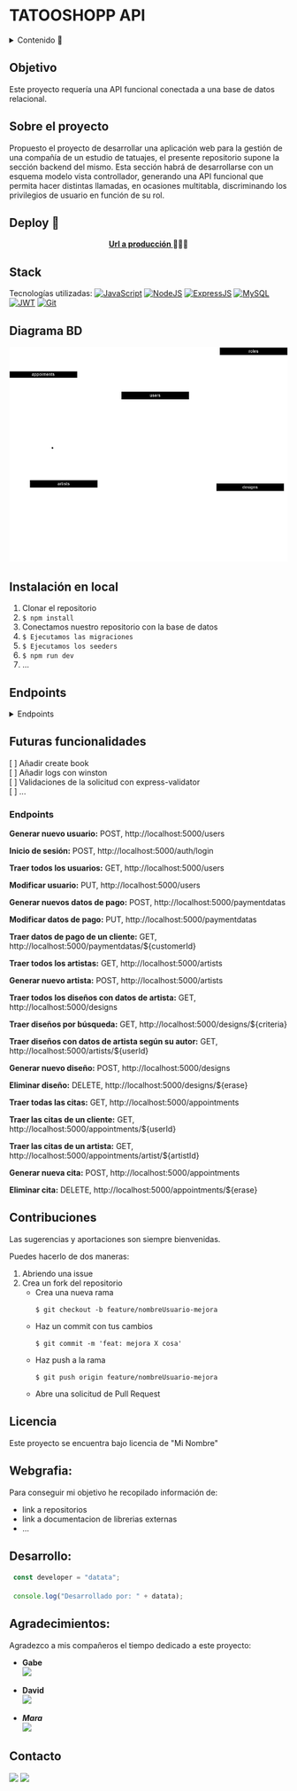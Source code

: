 # TATOOSHOPP API

<details>
  <summary>Contenido 📝</summary>
  <ol>
    <li><a href="#objetivo">Objetivo</a></li>
    <li><a href="#sobre-el-proyecto">Sobre el proyecto</a></li>
    <li><a href="#deploy-🚀">Deploy</a></li>
    <li><a href="#stack">Stack</a></li>
    <li><a href="#diagrama-bd">Diagrama</a></li>
    <li><a href="#instalación-en-local">Instalación</a></li>
    <li><a href="#endpoints">Endpoints</a></li>
    <li><a href="#futuras-funcionalidades">Futuras funcionalidades</a></li>
    <li><a href="#contribuciones">Contribuciones</a></li>
    <li><a href="#licencia">Licencia</a></li>
    <li><a href="#webgrafia">Webgrafia</a></li>
    <li><a href="#desarrollo">Desarrollo</a></li>
    <li><a href="#agradecimientos">Agradecimientos</a></li>
    <li><a href="#contacto">Contacto</a></li>
  </ol>
</details>

## Objetivo
Este proyecto requería una API funcional conectada a una base de datos relacional.

## Sobre el proyecto
Propuesto el proyecto de desarrollar una aplicación web para la gestión de una compañía de un estudio de tatuajes, el presente repositorio supone la sección backend del mismo. Esta sección habrá de desarrollarse con un esquema modelo vista controllador, generando una API funcional que permita hacer distintas llamadas, en ocasiones multitabla, discriminando los privilegios de usuario en función de su rol.

## Deploy 🚀
<div align="center">
    <a href="https://www.google.com"><strong>Url a producción </strong></a>🚀🚀🚀
</div>

## Stack
Tecnologías utilizadas:
[![JavaScript](https://img.shields.io/badge/JavaScript-F7DF1E?logo=javascript&logoColor=000&style=flat)](https://developer.mozilla.org/en-US/docs/Web/JavaScript) [![NodeJS](https://img.shields.io/badge/Node.js-393?logo=nodedotjs&logoColor=fff&style=flat)](https://developer.mozilla.org/en-US/docs/Web/API/Node) [![ExpressJS](https://img.shields.io/badge/Express-000?logo=express&logoColor=fff&style=flat)](https://expressjs.com/) [![MySQL](https://img.shields.io/badge/MySQL-4479A1?logo=mysql&logoColor=fff&style=flat)](https://dev.mysql.com/doc/) [![JWT](https://img.shields.io/badge/JSON%20Web%20Tokens-000?logo=jsonwebtokens&logoColor=fff&style=flat)](https://jwt.io/introduction) [![Git](https://img.shields.io/badge/Git-F05032?logo=git&logoColor=fff&style=flat)](https://developer.mozilla.org/en-US/docs/Glossary/Git)


## Diagrama BD
!['imagen-db'](./img/CentroTatuajes.drawio.png)

## Instalación en local
1. Clonar el repositorio
2. ` $ npm install `
3. Conectamos nuestro repositorio con la base de datos 
4. ``` $ Ejecutamos las migraciones ``` 
5. ``` $ Ejecutamos los seeders ``` 
6. ``` $ npm run dev ``` 
7. ...

## Endpoints
<details>
<summary>Endpoints</summary>

- AUTH
    - REGISTER

            POST http://localhost:3000/api/register
        body:
        ``` js
            {
                "user": "David",
                "email": "david@david.com",
                "password": "princes"
            }
        ```

    - LOGIN

            POST http://localhost:3000/api/login  
        body:
        ``` js
            {
                "user": "David",
                "email": "david@david.com",
                "password": "princes"
            }
        ```
- CITAS

- ARTISTAS
</details>

## Futuras funcionalidades
[ ] Añadir create book  
[ ] Añadir logs  con winston  
[ ] Validaciones de la solicitud con express-validator  
[ ] ...

### Endpoints

**Generar nuevo usuario:** POST, http://localhost:5000/users

**Inicio de sesión:** POST, http://localhost:5000/auth/login

**Traer todos los usuarios:** GET, http://localhost:5000/users

**Modificar usuario:** PUT, http://localhost:5000/users

**Generar nuevos datos de pago:** POST, http://localhost:5000/paymentdatas

**Modificar datos de pago:** PUT, http://localhost:5000/paymentdatas

**Traer datos de pago de un cliente:** GET, http://localhost:5000/paymentdatas/${customerId}

**Traer todos los artistas:** GET, http://localhost:5000/artists

**Generar nuevo artista:** POST, http://localhost:5000/artists

**Traer todos los diseños con datos de artista:** GET, http://localhost:5000/designs

**Traer diseños por búsqueda:** GET, http://localhost:5000/designs/${criteria}

**Traer diseños con datos de artista según su autor:** GET, http://localhost:5000/artists/${userId}

**Generar nuevo diseño:** POST, http://localhost:5000/designs

**Eliminar diseño:** DELETE, http://localhost:5000/designs/${erase}

**Traer todas las citas:** GET, http://localhost:5000/appointments

**Traer las citas de un cliente:** GET, http://localhost:5000/appointments/${userId}

**Traer las citas de un artista:** GET, http://localhost:5000/appointments/artist/${artistId}

**Generar nueva cita:** POST, http://localhost:5000/appointments

**Eliminar cita:** DELETE, http://localhost:5000/appointments/${erase}

## Contribuciones
Las sugerencias y aportaciones son siempre bienvenidas.  

Puedes hacerlo de dos maneras:

1. Abriendo una issue
2. Crea un fork del repositorio
    - Crea una nueva rama  
        ```
        $ git checkout -b feature/nombreUsuario-mejora
        ```
    - Haz un commit con tus cambios 
        ```
        $ git commit -m 'feat: mejora X cosa'
        ```
    - Haz push a la rama 
        ```
        $ git push origin feature/nombreUsuario-mejora
        ```
    - Abre una solicitud de Pull Request

## Licencia
Este proyecto se encuentra bajo licencia de "Mi Nombre"

## Webgrafia:
Para conseguir mi objetivo he recopilado información de:
- link a repositorios 
- link a documentacion de librerias externas
- ...

## Desarrollo:

``` js
 const developer = "datata";

 console.log("Desarrollado por: " + datata);
```  

## Agradecimientos:

Agradezco a mis compañeros el tiempo dedicado a este proyecto:

- **Gabe**  
<a href="https://github.com/Dave86dev" target="_blank"><img src="https://img.shields.io/badge/github-24292F?style=for-the-badge&logo=github&logoColor=white" target="_blank"></a> 

- **David**  
<a href="https://www.github.com/userGithub/" target="_blank"><img src="https://img.shields.io/badge/github-24292F?style=for-the-badge&logo=github&logoColor=red" target="_blank"></a>

- ***Mara***  
<a href="https://www.github.com/userGithub/" target="_blank"><img src="https://img.shields.io/badge/github-24292F?style=for-the-badge&logo=github&logoColor=green" target="_blank"></a> 

## Contacto
<a href = "mailto:micorreoelectronico@gmail.com"><img src="https://img.shields.io/badge/Gmail-C6362C?style=for-the-badge&logo=gmail&logoColor=white" target="_blank"></a>
<a href="https://www.linkedin.com/in/linkedinUser/" target="_blank"><img src="https://img.shields.io/badge/-LinkedIn-%230077B5?style=for-the-badge&logo=linkedin&logoColor=white" target="_blank"></a> 
</p>